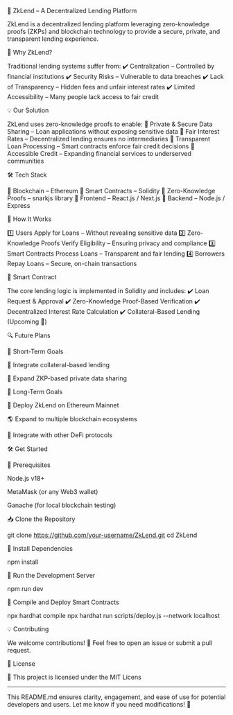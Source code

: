🚀 ZkLend – A Decentralized Lending Platform

ZkLend is a decentralized lending platform leveraging zero-knowledge proofs (ZKPs) and blockchain technology to provide a secure, private, and transparent lending experience.

📌 Why ZkLend?

Traditional lending systems suffer from:
✔️ Centralization – Controlled by financial institutions
✔️ Security Risks – Vulnerable to data breaches
✔️ Lack of Transparency – Hidden fees and unfair interest rates
✔️ Limited Accessibility – Many people lack access to fair credit

💡 Our Solution

ZkLend uses zero-knowledge proofs to enable:
🔹 Private & Secure Data Sharing – Loan applications without exposing sensitive data
🔹 Fair Interest Rates – Decentralized lending ensures no intermediaries
🔹 Transparent Loan Processing – Smart contracts enforce fair credit decisions
🔹 Accessible Credit – Expanding financial services to underserved communities

🛠️ Tech Stack

🔹 Blockchain – Ethereum
🔹 Smart Contracts – Solidity
🔹 Zero-Knowledge Proofs – snarkjs library
🔹 Frontend – React.js / Next.js
🔹 Backend – Node.js / Express

🔗 How It Works

1️⃣ Users Apply for Loans – Without revealing sensitive data
2️⃣ Zero-Knowledge Proofs Verify Eligibility – Ensuring privacy and compliance
3️⃣ Smart Contracts Process Loans – Transparent and fair lending
4️⃣ Borrowers Repay Loans – Secure, on-chain transactions

📖 Smart Contract

The core lending logic is implemented in Solidity and includes:
✔️ Loan Request & Approval
✔️ Zero-Knowledge Proof-Based Verification
✔️ Decentralized Interest Rate Calculation
✔️ Collateral-Based Lending (Upcoming 🚀)

🔍 Future Plans

📌 Short-Term Goals

🏦 Integrate collateral-based lending

🔐 Expand ZKP-based private data sharing


📌 Long-Term Goals

🚀 Deploy ZkLend on Ethereum Mainnet

🌎 Expand to multiple blockchain ecosystems

🔄 Integrate with other DeFi protocols


🛠️ Get Started

📌 Prerequisites

Node.js v18+

MetaMask (or any Web3 wallet)

Ganache (for local blockchain testing)


📥 Clone the Repository

git clone https://github.com/your-username/ZkLend.git
cd ZkLend

🔧 Install Dependencies

npm install

🚀 Run the Development Server

npm run dev

📝 Compile and Deploy Smart Contracts

npx hardhat compile
npx hardhat run scripts/deploy.js --network localhost

💡 Contributing

We welcome contributions! 🚀 Feel free to open an issue or submit a pull request.

📜 License

📝 This project is licensed under the MIT Licens

---

This README.md ensures clarity, engagement, and ease of use for potential developers and users. Let me know if you need modifications! 🚀

